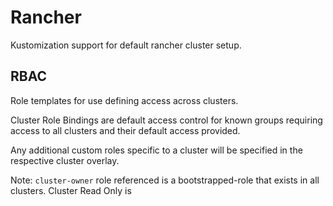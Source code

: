 # Rancher

Kustomization support for default rancher cluster setup. 


## RBAC

Role templates for use defining access across clusters.

Cluster Role Bindings are default access control for known groups requiring access to all clusters and their default access provided.

Any additional custom roles specific to a cluster will be specified in the respective cluster overlay.

Note: `cluster-owner` role referenced is a bootstrapped-role that exists in all clusters. Cluster Read Only is 